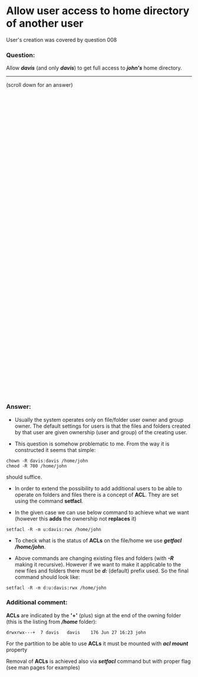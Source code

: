 # Allow user access to home directory of another user

User's creation was covered by question 008 

### Question:
Allow ***davis*** (and only ***davis***) to get full access to ***john's*** home directory.

***
(scroll down for an answer)

<br/><br/><br/><br/><br/><br/><br/><br/><br/><br/><br/><br/><br/><br/><br/><br/><br/><br/><br/><br/><br/><br/><br/><br/>
<br/><br/><br/><br/><br/><br/><br/><br/><br/><br/><br/><br/><br/><br/><br/><br/><br/><br/><br/><br/><br/><br/><br/><br/>

### Answer:

* Usually the system operates only on file/folder user owner and group owner. The default settings for users is that the files and
folders created by that user are given ownership (user and group) of the creating user. 

* This question is somehow problematic to me. From the way it is constructed it seems that simple:

```
chown -R davis:davis /home/john
chmod -R 700 /home/john 
```

should suffice. 

* In order to extend the possibility to add additional users to be able to operate on folders and files there is a concept of
**ACL**. They are set using the command **setfacl**.

* In the given case we can use below command to achieve what we want (however this **adds** the ownership not **replaces** it)   

```
setfacl -R -m u:davis:rwx /home/john
```

* To check what is the status of **ACLs** on the file/home we use ***getfacl /home/john***.

* Above commands are changing existing files and folders (with ***-R*** making it recursive). However if we want to make it applicable to the 
  new files and folders there must be ***d:*** (default) prefix used. So the final command should look like:
  
 ```
 setfacl -R -m d:u:davis:rwx /home/john
 ```


### Additional comment:

**ACLs** are indicated by the **'+'** (plus) sign at the end of the owning folder (this is the listing from ***/home*** folder):
```
drwxrwx---+  7 davis   davis    176 Jun 27 16:23 john
```

For the partition to be able to use **ACLs** it must be mounted with ***acl mount*** property

Removal of **ACLs** is achieved also via ***setfacl*** command but with proper flag (see man pages for examples)
